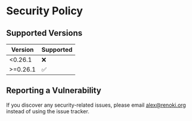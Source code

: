 # Security Policy

## Supported Versions

| Version | Supported |
| - | - |
| <0.26.1 | :x: |
| >=0.26.1 | :white_check_mark: |

## Reporting a Vulnerability

If you discover any security-related issues, please email alex@renoki.org instead of using the issue tracker.
